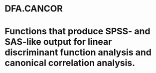 # DFA.CANCOR
# Functions that produce SPSS- and SAS-like output for linear discriminant function analysis and canonical correlation analysis.
